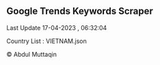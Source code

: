 

## Google Trends Keywords Scraper 
 
Last Update 17-04-2023 , 06:32:04

Country List :
VIETNAM.json



© Abdul Muttaqin 
